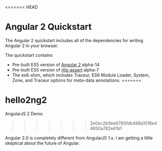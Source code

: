 <<<<<<< HEAD
# Angular 2 Quickstart

The Angular 2 quickstart includes all of the dependencies for writing Angular 2 in your browser.

The quickstart contains
 - Pre-built ES5 version of [Angular 2](https://www.npmjs.com/package/angular2) alpha-14
 - Pre-built ES5 version of [rtts-assert](https://www.npmjs.com/package/rtts-assert) alpha-7
 - The es6-shim, which includes Traceur, ES6 Module Loader, System, Zone, and Traceur options for meta-data annotations.
=======
# hello2ng2
AngularJS 2 Demo
>>>>>>> 2e0ec2b9ee6780fdb488a1018ed4650a782e61b1

Angular 2.0 is completely different from AngularJS 1.x. I am getting a little skeptical about the future of Angular.
